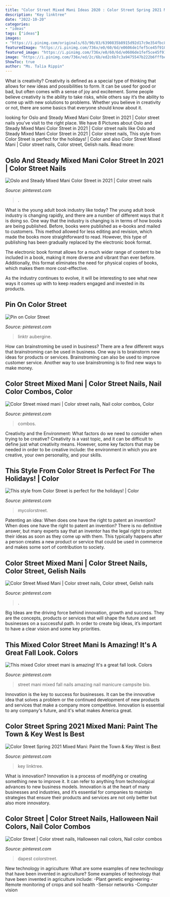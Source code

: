 ```yaml
---
title: "Color Street Mixed Mani Ideas 2020 : Color Street Spring 2021 Mixed Mani: Paint The Town &amp; Key West Is Best"
description: "Key linktree"
date: "2022-10-20"
categories:
- "ideas"
tags: ["ideas"]
images:
- "https://i.pinimg.com/originals/63/90/83/6390835b8915d92d17c9e354fbc80536.jpg"
featuredImage: "https://i.pinimg.com/736x/e0/60/6d/e0606de1fef5ce45f9109079dad8e67b.jpg"
featured_image: "https://i.pinimg.com/736x/e0/60/6d/e0606de1fef5ce45f9109079dad8e67b.jpg"
image: "https://i.pinimg.com/736x/ed/2c/6b/ed2c6b7c3a9475547b222b6fffbe6c18.jpg"
ShowToc: true
author: "Ms. Talia Rippin"
---
```



What is creativity?
Creativity is defined as a special type of thinking that allows for new ideas and possibilities to form. It can be used for good or bad, but often comes with a sense of joy and excitement. Some people believe creativity is the ability to take risks, while others say it’s the ability to come up with new solutions to problems. Whether you believe in creativity or not, there are some basics that everyone should know about it.

	

		
looking for Oslo and Steady Mixed Mani Color Street in 2021 | Color street nails you've visit to the right place. We have 8 Pictures about Oslo and Steady Mixed Mani Color Street in 2021 | Color street nails like Oslo and Steady Mixed Mani Color Street in 2021 | Color street nails, This style from Color Street is perfect for the holidays! | Color and also Color Street Mixed Mani | Color street nails, Color street, Gelish nails. Read more:
		
    
## Oslo And Steady Mixed Mani Color Street In 2021 | Color Street Nails

<img loading=lazy src="https://i.pinimg.com/736x/ed/2c/6b/ed2c6b7c3a9475547b222b6fffbe6c18.jpg" onerror="this.onerror=null;this.src='https://tse4.mm.bing.net/th?id=OIP.shoPPePuJAGvCoB5ktCQZAHaIt&amp;pid=15.1';" alt="Oslo and Steady Mixed Mani Color Street in 2021 | Color street nails">

_Source: pinterest.com_

>. 

	

What is the young adult book industry like today?
The young adult book industry is changing rapidly, and there are a number of different ways that it is doing so. One way that the industry is changing is in terms of how books are being published. 
Before, books were published as e-books and mailed to customers. This method allowed for less editing and revision, which made the books more straightforward to read. However, this type of publishing has been gradually replaced by the electronic book format. 

The electronic book format allows for a much wider range of content to be included in a book, making it more diverse and vibrant than ever before. Additionally, this format eliminates the need for physical copies of books, which makes them more cost-effective. 

As the industry continues to evolve, it will be interesting to see what new ways it comes up with to keep readers engaged and invested in its products.

    
## Pin On Color Street

<img loading=lazy src="https://i.pinimg.com/originals/46/cc/5d/46cc5d73ee7573ec5321c45d9d850c6d.jpg" onerror="this.onerror=null;this.src='https://tse3.mm.bing.net/th?id=OIP.NJTQ69T05rxYYSiDhqpPngHaKP&amp;pid=15.1';" alt="Pin on Color Street">

_Source: pinterest.com_

>linktr aubergine. 

	

How can brainstroming be used in business?
There are a few different ways that brainstroming can be used in business. One way is to brainstorm new ideas for products or services. Brainstroming can also be used to improve customer service. Another way to use brainstroming is to find new ways to make money.

    
## Color Street Mixed Mani | Color Street Nails, Nail Color Combos, Color

<img loading=lazy src="https://i.pinimg.com/736x/e0/60/6d/e0606de1fef5ce45f9109079dad8e67b.jpg" onerror="this.onerror=null;this.src='https://tse2.mm.bing.net/th?id=OIP.P4GulNDeZykFs54x3-F2YQHaJ8&amp;pid=15.1';" alt="Color Street mixed mani | Color street nails, Nail color combos, Color">

_Source: pinterest.com_

>combos. 

	

Creativity and the Environment: What factors do we need to consider when trying to be creative?
Creativity is a vast topic, and it can be difficult to define just what creativity means. However, some key factors that may be needed in order to be creative include: the environment in which you are creative, your own personality, and your skills.

    
## This Style From Color Street Is Perfect For The Holidays! | Color

<img loading=lazy src="https://i.pinimg.com/originals/63/90/83/6390835b8915d92d17c9e354fbc80536.jpg" onerror="this.onerror=null;this.src='https://tse3.mm.bing.net/th?id=OIP.qRt27hAv2jPy7od6G9TPAAHaJ_&amp;pid=15.1';" alt="This style from Color Street is perfect for the holidays! | Color">

_Source: pinterest.com_

>mycolorstreet. 

	

Patenting an idea: When does one have the right to patent an invention?
When does one have the right to patent an invention? There is no definitive answer, but many experts say that an inventor has the legal right to protect their ideas as soon as they come up with them. This typically happens after a person creates a new product or service that could be used in commerce and makes some sort of contribution to society.

    
## Color Street Mixed Mani | Color Street Nails, Color Street, Gelish Nails

<img loading=lazy src="https://i.pinimg.com/736x/fd/be/cd/fdbecd09fa968c6d41ee1a4984368f90.jpg" onerror="this.onerror=null;this.src='https://tse3.mm.bing.net/th?id=OIP.rSEwzTwjSniaROdv11JF_wHaHU&amp;pid=15.1';" alt="Color Street Mixed Mani | Color street nails, Color street, Gelish nails">

_Source: pinterest.com_

>. 

	

Big Ideas are the driving force behind innovation, growth and success. They are the concepts, products or services that will shape the future and set businesses on a successful path. In order to create big ideas, it’s important to have a clear vision and some key priorities.

    
## This Mixed Color Street Mani Is Amazing! It&#039;s A Great Fall Look. Colors

<img loading=lazy src="https://i.pinimg.com/originals/fa/58/80/fa58803742fb7fd6c68afe3297609361.jpg" onerror="this.onerror=null;this.src='https://tse4.mm.bing.net/th?id=OIP.qGGvV3SeHxUrh8GB_wHLmQHaNK&amp;pid=15.1';" alt="This mixed Color street mani is amazing! It&#039;s a great fall look. Colors">

_Source: pinterest.com_

>street mani mixed fall nails amazing nail manicure campsite bio. 

	

Innovation is the key to success for businesses. It can be the innovative idea that solves a problem or the continued development of new products and services that make a company more competitive. Innovation is essential to any company's future, and it's what makes America great.

    
## Color Street Spring 2021 Mixed Mani: Paint The Town &amp; Key West Is Best

<img loading=lazy src="https://i.pinimg.com/736x/5f/a5/52/5fa552aca3b9208bd1defa14b5f6a6fa.jpg" onerror="this.onerror=null;this.src='https://tse4.mm.bing.net/th?id=OIP.scetBVH0qB4YWohvvdqHyQHaJ4&amp;pid=15.1';" alt="Color Street Spring 2021 Mixed Mani: Paint the Town &amp; Key West is Best">

_Source: pinterest.com_

>key linktree. 

	

What is innovation?
Innovation is a process of modifying or creating something new to improve it. It can refer to anything from technological advances to new business models. Innovation is at the heart of many businesses and industries, and it’s essential for companies to maintain strategies that ensure their products and services are not only better but also more innovatory.

    
## Color Street | Color Street Nails, Halloween Nail Colors, Nail Color Combos

<img loading=lazy src="https://i.pinimg.com/originals/31/29/b6/3129b61bce1e897fb6b24109a2748cf1.jpg" onerror="this.onerror=null;this.src='https://tse4.mm.bing.net/th?id=OIP.HwWcajdPidk6uMsKZgBztAHaJ4&amp;pid=15.1';" alt="Color Street | Color street nails, Halloween nail colors, Nail color combos">

_Source: pinterest.com_

>dapest colorstreet. 

	

New technology in agriculture: What are some examples of new technology that have been invented in agriculture?
Some examples of technology that have been invented in agriculture include:
-Plant genetic engineering
-Remote monitoring of crops and soil health 
-Sensor networks 
-Computer vision

